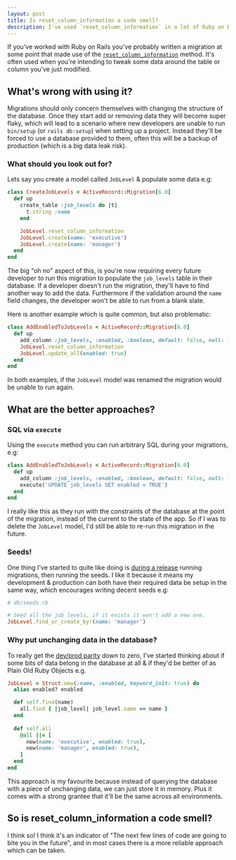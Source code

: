 ```yaml
---
layout: post
title: Is reset_column_information a code smell?
description: I've used `reset_column_information` in a lot of Ruby on Rails migrations, but it's frequently bitten me in the future. Here are my thoughts on if we should keep using it.
---
```


If you've worked with Ruby on Rails you've probably written a migration at some point that made use of the [`reset_column_information`](https://apidock.com/rails/ActiveRecord/ModelSchema/ClassMethods/reset_column_information) method. It's often used when you're intending to tweak some data around the table or column you've just modified.

## What's wrong with using it?

Migrations should only concern themselves with changing the structure of the database. Once they start add or removing data they will become super flaky, which will lead to a scenario where new developers are unable to run `bin/setup` (or `rails db:setup`) when setting up a project. Instead they'll be forced to use a database provided to them, often this will be a backup of production (which is a big data leak risk).

### What should you look out for?

Lets say you create a model called `JobLevel` & populate some data e.g:

```ruby
class CreateJobLevels < ActiveRecord::Migration[6.0]
  def up
    create_table :job_levels do |t|
      t.string :name
    end

    JobLevel.reset_column_information
    JobLevel.create(name: 'executive')
    JobLevel.create(name: 'manager')
  end
end
```

The big "oh no" aspect of this, is you're now requiring every future developer to run this migration to populate the `job_levels` table in their database. If a developer doesn't run the migration, they'll have to find another way to add the data. Furthermore if the validation around the `name` field changes, the developer won't be able to run from a blank slate.

Here is another example which is quite common, but also problematic:

```ruby
class AddEnabledToJobLevels < ActiveRecord::Migration[6.0]
  def up
    add_column :job_levels, :enabled, :boolean, default: false, null: false
    JobLevel.reset_column_information
    JobLevel.update_all(enabled: true)
  end
end
```

In both examples, if the `JobLevel` model was renamed the migration would be unable to run again.

## What are the better approaches?

### SQL via `execute`

Using the `execute` method you can run arbitrary SQL during your migrations, e.g:

```ruby
class AddEnabledToJobLevels < ActiveRecord::Migration[6.0]
  def up
    add_column :job_levels, :enabled, :boolean, default: false, null: false
    execute('UPDATE job_levels SET enabled = TRUE')
  end
end
```

I really like this as they run with the constraints of the database at the point of the migration, instead of the current to the state of the app. So if I was to delete the `JobLevel` model, I'd still be able to re-run this migration in the future.

### Seeds!

One thing I've started to quite like doing is [during a release](https://github.com/Ruby-Starter-Kits/Docker-Rails-Template/blob/master/bin/release-tasks.sh) running migrations, then running the seeds. I like it because it means my development & production can both have their required data be setup in the same way, which encourages writing decent seeds e.g:

```ruby
# db/seeds.rb

# Seed all the job levels, if it exists it won't add a new one.
JobLevel.find_or_create_by!(name: 'manager')
```

### Why put unchanging data in the database?

To really get the [dev/prod parity](https://12factor.net/dev-prod-parity) down to zero, I've started thinking about if some bits of data belong in the database at all & if they'd be better of as Plain Old Ruby Objects e.g.

```ruby
JobLevel = Struct.new(:name, :enabled, keyword_init: true) do
  alias enabled? enabled

  def self.find(name)
    all.find { |job_level| job_level.name == name }
  end
  
  def self.all
    @all ||= [
      new(name: 'executive', enabled: true),
      new(name: 'manager', enabled: true),
    ]
  end
end
```

This approach is my favourite because instead of querying the database with a piece of unchanging data, we can just store it in memory. Plus it comes with a strong grantee that it'll be the same across all environments.

## So is reset_column_information a code smell?

I think so! I think it's an indicator of "The next few lines of code are going to bite you in the future", and in most cases there is a more reliable approach which can be taken.
